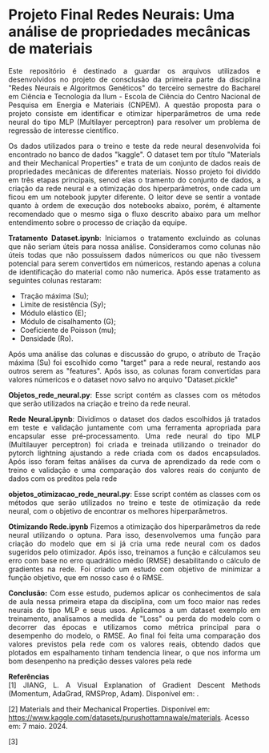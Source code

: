# Projeto Final Redes Neurais: Uma análise de propriedades mecânicas de materiais

<p align = 'justify'>Este repositório é destinado a guardar os arquivos utilizados e desenvolvidos no projeto de consclusão da primeira parte da disciplina "Redes Neurais e Algoritmos Genéticos" do terceiro semestre do Bacharel em Ciência e Tecnologia da Ilum - Escola de Ciência do Centro Nacional de Pesquisa em Energia e Materiais (CNPEM). A questão proposta para o projeto consiste em identificar e otimizar hiperparâmetros de uma rede neural do tipo MLP (Multilayer perceptron) para resolver um problema de regressão de interesse científico.</p>
<p align = 'justify'>Os dados utilizados para o treino e teste da rede neural desenvolvida foi encontrado no banco de dados "kaggle". O dataset tem por título "Materials and their Mechanical Properties" e trata de um conjunto de dados reais de propriedades mecânicas de diferentes materiais. Nosso projeto foi dividdo em três etapas principais, senod elas o tramento do conjunto de dados, a criação da rede neural e a otimização dos hiperparâmetros, onde cada um ficou em um notebook jupyter diferente. O leitor deve se sentir a vontade quanto à ordem de execução dos notebooks abaixo, porém, é altamente recomendado que o mesmo siga o fluxo descrito abaixo para um melhor entendimento sobre o processo de criação da equipe. </p>



<p align = 'justify'><b>Tratamento Dataset.ipynb</b>: Iniciamos o tratamento excluindo as colunas que não seriam úteis para nossa análise. Consideramos como colunas não úteis todas que não possuissem dados númericos ou que não tivessem potencial para serem convertidos em númericos, restando apenas a coluna de identificação do material como não numerica. Após esse tratamento as seguintes colunas restaram:</p>

<ul>
  <li>Tração máxima (Su);</li>
  <li>Limite de resistência (Sy);</li>
  <li>Módulo elástico (E);</li>
  <li>Módulo de cisalhamento (G);</li>
  <li>Coeficiente de Poisson (mu);</li>
  <li>Densidade (Ro).</li>
</ul>

<p align = 'justify'>Após uma análise das colunas e discussão do grupo, o atributo de Tração máxima (Su) foi escolhido como "target" para a rede neural, restando aos outros serem as "features". Após isso, as colunas foram convertidas para valores númericos e o dataset novo salvo no arquivo "Dataset.pickle"</p>


<p align = 'justify'><b>Objetos_rede_neural.py</b>: Esse script contém as classes com os métodos que serão utilizados na criação e treino da rede neural.

<p align = 'justify'><b>Rede Neural.ipynb</b>: Dividimos o dataset dos dados escolhidos já tratados em teste e validação juntamente com uma ferramenta apropriada para encapsular esse pré-processamento. Uma rede neural do tipo MLP (Multilauyer perceptron) foi criada e treinada utilizando o treinador do pytorch lightning ajustando a rede criada com os dados encapsulados. Após isso foram feitas análises da curva de aprendizado da rede com o treino e validação e uma comparação dos valores reais do conjunto de dados com os preditos pela rede</p>

<p align = 'justify'><b>objetos_otimizacao_rede_neural.py</b>: Esse script contém as classes com os métodos que serão utilizados no treino e teste de otimização da rede neural, com o objetivo de encontrar os melhores hiperparâmetros.

<p align = 'justify'><b>Otimizando Rede.ipynb</b> Fizemos a otimização dos hiperparâmetros da rede neural utilizando o optuna. Para isso, desenvolvemos uma função para criação do modelo que em si já cria uma rede neural com os dados sugeridos pelo otimizador. Após isso, treinamos a função e cálculamos seu erro com base no erro quadrático médio (RMSE) desabilitando o cálculo de gradientes na rede. Foi criado um estudo com objetivo de minimizar a função objetivo, que em nosso caso é o RMSE.

<p align = 'justify'><b>Conclusão:</b> Com esse estudo, pudemos aplicar os conhecimentos de sala de aula nessa primeira etapa da disciplina, com um foco maior nas redes neurais do tipo MLP e seus usos. Aplicamos a um dataset exemplo em treinamento, analisamos a medida de "Loss" ou perda do modelo com o decorrer das épocas e utilizamos como métrica principal para o desempenho do modelo, o RMSE. Ao final foi feita uma comparação dos valores previstos pela rede com os valores reais, obtendo dados que plotados em espalhamento tinham tendencia linear, o que nos informa um bom desenpenho na predição desses valores pela rede

<p align = 'justify'><b>Referências</b> <br>
[1] JIANG, L. A Visual Explanation of Gradient Descent Methods (Momentum, AdaGrad, RMSProp, Adam). Disponível em: <https://towardsdatascience.com/a-visual-explanation-of-gradient-descent-methods-momentum-adagrad-rmsprop-adam-f898b102325c>.

[2] Materials and their Mechanical Properties. Disponível em: <https://www.kaggle.com/datasets/purushottamnawale/materials>. Acesso em: 7 maio. 2024.

[3]

‌
  
</p>


